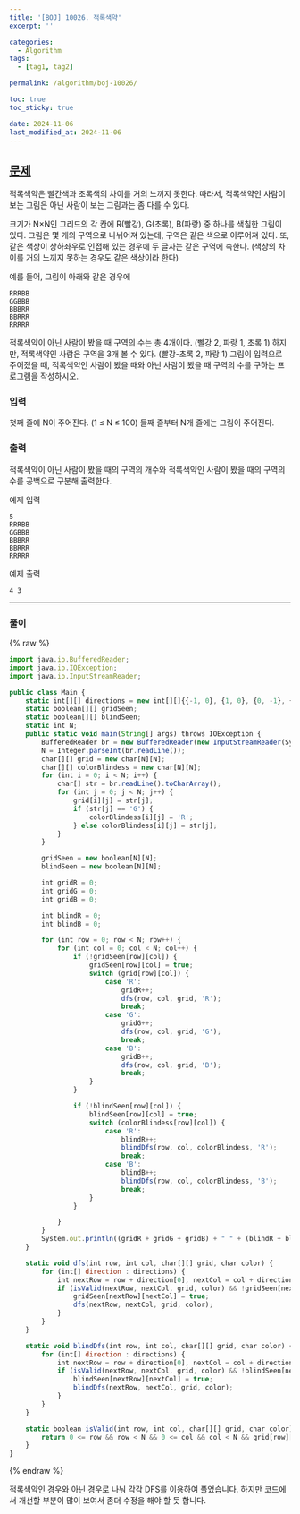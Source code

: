 ```yaml
---
title: '[BOJ] 10026. 적록색약'
excerpt: ''

categories:
  - Algorithm
tags:
  - [tag1, tag2]

permalink: /algorithm/boj-10026/

toc: true
toc_sticky: true

date: 2024-11-06
last_modified_at: 2024-11-06
---
```


## [문제](https://www.acmicpc.net/problem/10026)

적록색약은 빨간색과 초록색의 차이를 거의 느끼지 못한다. 따라서, 적록색약인 사람이 보는 그림은 아닌 사람이 보는 그림과는 좀 다를 수 있다.

크기가 N×N인 그리드의 각 칸에 R(빨강), G(초록), B(파랑) 중 하나를 색칠한 그림이 있다. 그림은 몇 개의 구역으로 나뉘어져 있는데, 구역은 같은 색으로 이루어져 있다. 또, 같은 색상이 상하좌우로 인접해 있는 경우에 두 글자는 같은 구역에 속한다. (색상의 차이를 거의 느끼지 못하는 경우도 같은 색상이라 한다)

예를 들어, 그림이 아래와 같은 경우에

```
RRRBB
GGBBB
BBBRR
BBRRR
RRRRR
```

적록색약이 아닌 사람이 봤을 때 구역의 수는 총 4개이다. (빨강 2, 파랑 1, 초록 1) 하지만, 적록색약인 사람은 구역을 3개 볼 수 있다. (빨강-초록 2, 파랑 1)
그림이 입력으로 주어졌을 때, 적록색약인 사람이 봤을 때와 아닌 사람이 봤을 때 구역의 수를 구하는 프로그램을 작성하시오.

### 입력

첫째 줄에 N이 주어진다. (1 ≤ N ≤ 100)
둘째 줄부터 N개 줄에는 그림이 주어진다.

### 출력

적록색약이 아닌 사람이 봤을 때의 구역의 개수와 적록색약인 사람이 봤을 때의 구역의 수를 공백으로 구분해 출력한다.

예제 입력

```
5
RRRBB
GGBBB
BBBRR
BBRRR
RRRRR
```

예제 출력

```
4 3
```

---

### 풀이

{% raw %}

```javascript
import java.io.BufferedReader;
import java.io.IOException;
import java.io.InputStreamReader;

public class Main {
    static int[][] directions = new int[][]{{-1, 0}, {1, 0}, {0, -1}, {0, 1}};
    static boolean[][] gridSeen;
    static boolean[][] blindSeen;
    static int N;
    public static void main(String[] args) throws IOException {
        BufferedReader br = new BufferedReader(new InputStreamReader(System.in));
        N = Integer.parseInt(br.readLine());
        char[][] grid = new char[N][N];
        char[][] colorBlindess = new char[N][N];
        for (int i = 0; i < N; i++) {
            char[] str = br.readLine().toCharArray();
            for (int j = 0; j < N; j++) {
                grid[i][j] = str[j];
                if (str[j] == 'G') {
                    colorBlindess[i][j] = 'R';
                } else colorBlindess[i][j] = str[j];
            }
        }

        gridSeen = new boolean[N][N];
        blindSeen = new boolean[N][N];

        int gridR = 0;
        int gridG = 0;
        int gridB = 0;

        int blindR = 0;
        int blindB = 0;

        for (int row = 0; row < N; row++) {
            for (int col = 0; col < N; col++) {
                if (!gridSeen[row][col]) {
                    gridSeen[row][col] = true;
                    switch (grid[row][col]) {
                        case 'R':
                            gridR++;
                            dfs(row, col, grid, 'R');
                            break;
                        case 'G':
                            gridG++;
                            dfs(row, col, grid, 'G');
                            break;
                        case 'B':
                            gridB++;
                            dfs(row, col, grid, 'B');
                            break;
                    }
                }

                if (!blindSeen[row][col]) {
                    blindSeen[row][col] = true;
                    switch (colorBlindess[row][col]) {
                        case 'R':
                            blindR++;
                            blindDfs(row, col, colorBlindess, 'R');
                            break;
                        case 'B':
                            blindB++;
                            blindDfs(row, col, colorBlindess, 'B');
                            break;
                    }
                }

            }
        }
        System.out.println((gridR + gridG + gridB) + " " + (blindR + blindB));
    }

    static void dfs(int row, int col, char[][] grid, char color) {
        for (int[] direction : directions) {
            int nextRow = row + direction[0], nextCol = col + direction[1];
            if (isValid(nextRow, nextCol, grid, color) && !gridSeen[nextRow][nextCol]) {
                gridSeen[nextRow][nextCol] = true;
                dfs(nextRow, nextCol, grid, color);
            }
        }
    }

    static void blindDfs(int row, int col, char[][] grid, char color) {
        for (int[] direction : directions) {
            int nextRow = row + direction[0], nextCol = col + direction[1];
            if (isValid(nextRow, nextCol, grid, color) && !blindSeen[nextRow][nextCol]) {
                blindSeen[nextRow][nextCol] = true;
                blindDfs(nextRow, nextCol, grid, color);
            }
        }
    }

    static boolean isValid(int row, int col, char[][] grid, char color) {
        return 0 <= row && row < N && 0 <= col && col < N && grid[row][col] == color;
    }
}
```

{% endraw %}

적록색약인 경우와 아닌 경우로 나눠 각각 DFS를 이용하여 풀었습니다. 하지만 코드에서 개선할 부분이 많이 보여서 좀더 수정을 해야 할 듯 합니다.
